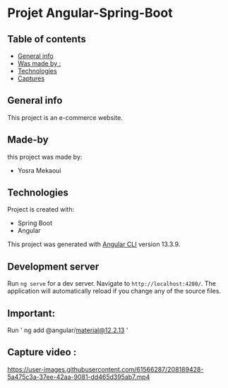 # Projet Angular-Spring-Boot 
## Table of contents
* [General info](#general-info)
* [Was made by :](#Made-by)
* [Technologies](#technologies)
* [Captures](#captures)

## General info
This project is an e-commerce website.

## Made-by
this project was made by:
* Yosra Mekaoui
 


	
## Technologies
Project is created with:
* Spring Boot
* Angular


This project was generated with [Angular CLI](https://github.com/angular/angular-cli) version 13.3.9.

## Development server

Run `ng serve` for a dev server. Navigate to `http://localhost:4200/`. The application will automatically reload if you change any of the source files.




## Important:

Run ' ng add @angular/material@12.2.13  '

## Capture video :


https://user-images.githubusercontent.com/61566287/208189428-5a475c3a-37ee-42aa-9081-dd465d395ab7.mp4







